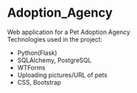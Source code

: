 # Adoption_Agency

Web application for a Pet Adoption Agency  
Technologies used in the project:  
* Python(Flask)
* SQLAlchemy, PostgreSQL
* WTForms
* Uploading pictures/URL of pets
* CSS, Bootstrap
